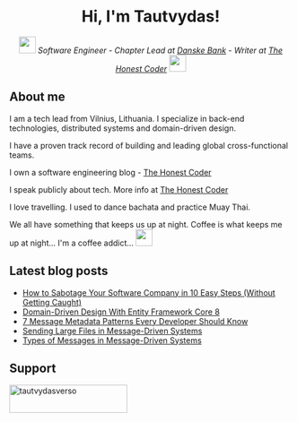 
<h1 align="center">
  Hi, I'm Tautvydas!
</h1>
<p align="center">
  <em>
    <img src="https://media.giphy.com/media/UcnuAhePByFzYldDLo/giphy.gif" width="30">
    Software Engineer -
    Chapter Lead at <a href="https://danskebank.com/" target="_blank">Danske Bank</a> - 
    Writer at <a href="https://thehonestcoder.com/" target="_blank">The Honest Coder</a>
    <img src="https://media.giphy.com/media/UcnuAhePByFzYldDLo/giphy.gif" width="30">
  </em>
</p>

<h2 align="left">
  About me
</h2>
<p>
I am a tech lead from Vilnius, Lithuania. I specialize in back-end technologies, distributed systems and domain-driven design.

I have a proven track record of building and leading global cross-functional teams.

I own a software engineering blog - <a href="https://thehonestcoder.com/" target="_blank">The Honest Coder</a>

I speak publicly about tech. More info at <a href="https://thehonestcoder.com/speaking" target="_blank">The Honest Coder</a>

I love travelling. I used to dance bachata and practice Muay Thai.

We all have something that keeps us up at night. Coffee is what keeps me up at night... I'm a coffee addict... <img src="https://media.giphy.com/media/eNwO33cDf7H60uqErv/giphy.gif" width="30">
</p>

<h2 align="left">
  Latest blog posts
</h2>

<!-- BLOG-POST-LIST:START -->
- [How to Sabotage Your Software Company in 10 Easy Steps &lpar;Without Getting Caught&rpar;](https://thehonestcoder.com/sabotage-your-company/)
- [Domain-Driven Design With Entity Framework Core 8](https://thehonestcoder.com/ddd-ef-core-8/)
- [7 Message Metadata Patterns Every Developer Should Know](https://thehonestcoder.com/7-message-metadata-patterns/)
- [Sending Large Files in Message-Driven Systems](https://thehonestcoder.com/sending-large-files-in-message-driven-systems/)
- [Types of Messages in Message-Driven Systems](https://thehonestcoder.com/types-of-messages-in-message-driven-systems/)
<!-- BLOG-POST-LIST:END -->

<h2 align="left">
  Support
</h2>

<p align="left">
  <a href="https://www.buymeacoffee.com/tautvydasverso" target="_blank"> 
    <img src="https://cdn.buymeacoffee.com/buttons/v2/default-yellow.png" height="50" width="210"  alt="tautvydasverso" />
  </a>
</p>

<!--
**tautvydasversockas/tautvydasversockas** is a ✨ _special_ ✨ repository because its `README.md` (this file) appears on your GitHub profile.

Here are some ideas to get you started:

- 🔭 I’m currently working on ...
- 🌱 I’m currently learning ...
- 👯 I’m looking to collaborate on ...
- 🤔 I’m looking for help with ...
- 💬 Ask me about ...
- 📫 How to reach me: ...
- 😄 Pronouns: ...
- ⚡ Fun fact: ...
-->
